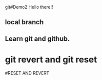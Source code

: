git#Demo2
Hello there!!
## local branch
## Learn git and github.

# git revert and git reset

#RESET AND REVERT
